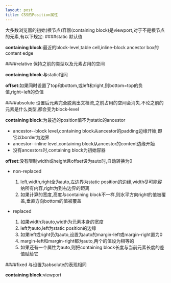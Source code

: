 ```yaml
---
layout: post
title: CSS的Position属性
---
```


大多数浏览器的初始(根节点)容器(containing block)是viewport,对于不是根节点的元素,有以下规定:
####static
默认值

**containing block**:最近的block-level,table cell,inline-block ancestor box的content edge

####relative
保持之前的类型以及元素占用的空间

**containing block**:与static相同

**offset**:如果同时设置了top和bottom,或left和right,则bottom=top的负值,right=left的负值

####absolute
设置后元素完全脱离出文档流,之前占用的空间会消失.不论之前的元素是什么类型,都会变为block-level

**containing block**:为最近的position值不为static的ancestor

* ancestor--block level,containing block从ancestor的padding边缘开始,即它以border为边界
* ancestor--inline level,containing block从ancestor的content边缘开始
* 没有ancestors时,containing block为初始容器

**offset**:没有限制width或height且offset设为auto时,自动转换为0

* non-replaced
    1. left,width,right全为auto,左边界为static position的边缘,width尽可能容纳所有内容,right为到右边界的距离
    2. 如果计算的宽度,高度与containing block不一样,则水平方向right的值被覆盖,垂直方向bottom的值被覆盖

* replaced
    1. 如果width为auto,width为元素本身的宽度
    2. left为auto,left为static position的边缘
    3. 如果left或right仍为auto,设置为auto的margin-left或margin-right置为0
    4. margin-left和margin-right都为auto,两个的值设为相等的
    5. 如果还有一个属性为auto,则把containing block长度与当前元素长度的差值赋给它


####fixed
与设置为absolute的表现相同

**containing block**:viewport
